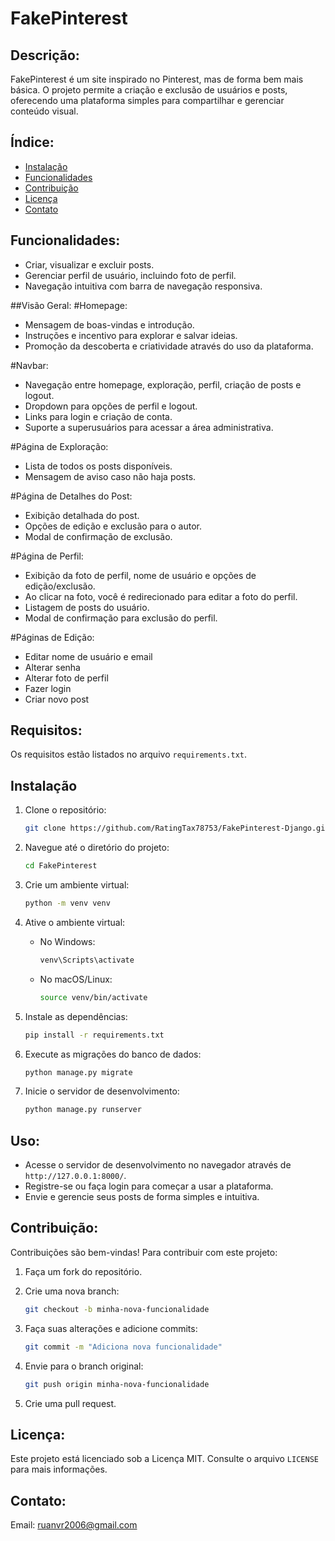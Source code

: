 # FakePinterest

## Descrição:

FakePinterest é um site inspirado no Pinterest, mas de forma bem mais básica. O projeto permite a criação e exclusão de usuários e posts, oferecendo uma plataforma simples para compartilhar e gerenciar conteúdo visual.

## Índice:

- [Instalação](#instalação)
- [Funcionalidades](#funcionalidades)
- [Contribuição](#contribuição)
- [Licença](#licença)
- [Contato](#contato)

## Funcionalidades:

- Criar, visualizar e excluir posts.
- Gerenciar perfil de usuário, incluindo foto de perfil.
- Navegação intuitiva com barra de navegação responsiva.

##Visão Geral:
#Homepage:
- Mensagem de boas-vindas e introdução.
- Instruções e incentivo para explorar e salvar ideias.
- Promoção da descoberta e criatividade através do uso da plataforma.

#Navbar:
- Navegação entre homepage, exploração, perfil, criação de posts e logout.
- Dropdown para opções de perfil e logout.
- Links para login e criação de conta.
- Suporte a superusuários para acessar a área administrativa.

#Página de Exploração:
- Lista de todos os posts disponíveis.
- Mensagem de aviso caso não haja posts.

#Página de Detalhes do Post:
- Exibição detalhada do post.
- Opções de edição e exclusão para o autor.
- Modal de confirmação de exclusão.

#Página de Perfil:
- Exibição da foto de perfil, nome de usuário e opções de edição/exclusão.
- Ao clicar na foto, você é redirecionado para editar a foto do perfil.
- Listagem de posts do usuário.
- Modal de confirmação para exclusão do perfil.

#Páginas de Edição:
- Editar nome de usuário e email
- Alterar senha
- Alterar foto de perfil
- Fazer login
- Criar novo post


## Requisitos:

Os requisitos estão listados no arquivo `requirements.txt`.

## Instalação

1. Clone o repositório:

    ```bash
    git clone https://github.com/RatingTax78753/FakePinterest-Django.git
    ```

2. Navegue até o diretório do projeto:

    ```bash
    cd FakePinterest
    ```

3. Crie um ambiente virtual:

    ```bash
    python -m venv venv
    ```

4. Ative o ambiente virtual:
    - No Windows:
        ```bash
        venv\Scripts\activate
        ```
    - No macOS/Linux:
        ```bash
        source venv/bin/activate
        ```

5. Instale as dependências:

    ```bash
    pip install -r requirements.txt
    ```

6. Execute as migrações do banco de dados:

    ```bash
    python manage.py migrate
    ```

7. Inicie o servidor de desenvolvimento:

    ```bash
    python manage.py runserver
    ```

## Uso:

- Acesse o servidor de desenvolvimento no navegador através de `http://127.0.0.1:8000/`.
- Registre-se ou faça login para começar a usar a plataforma.
- Envie e gerencie seus posts de forma simples e intuitiva.

## Contribuição:

Contribuições são bem-vindas! Para contribuir com este projeto:

1. Faça um fork do repositório.
2. Crie uma nova branch:

    ```bash
    git checkout -b minha-nova-funcionalidade
    ```

3. Faça suas alterações e adicione commits:

    ```bash
    git commit -m "Adiciona nova funcionalidade"
    ```

4. Envie para o branch original:

    ```bash
    git push origin minha-nova-funcionalidade
    ```

5. Crie uma pull request.

## Licença:

Este projeto está licenciado sob a Licença MIT. Consulte o arquivo `LICENSE` para mais informações.

## Contato:

Email: ruanvr2006@gmail.com